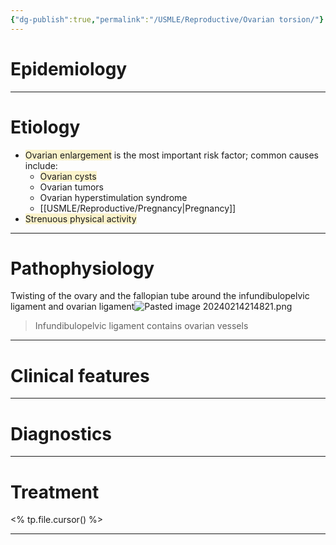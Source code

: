 ```yaml
---
{"dg-publish":true,"permalink":"/USMLE/Reproductive/Ovarian torsion/"}
---
```


# Epidemiology


---
# Etiology
- <span style="background:rgba(240, 200, 0, 0.2)">Ovarian enlargement</span> is the most important risk factor; common causes include:
	- <span style="background:rgba(240, 200, 0, 0.2)">Ovarian cysts</span>
	- Ovarian tumors
	- Ovarian hyperstimulation syndrome
	- [[USMLE/Reproductive/Pregnancy\|Pregnancy]]
- <span style="background:rgba(240, 200, 0, 0.2)">Strenuous physical activity</span>

---
# Pathophysiology
Twisting of the ovary and the fallopian tube around the infundibulopelvic ligament and ovarian ligament![Pasted image 20240214214821.png](/img/user/appendix/Pasted%20image%2020240214214821.png)
>Infundibulopelvic ligament contains ovarian vessels

---
# Clinical features


---
# Diagnostics


---
# Treatment
<% tp.file.cursor() %>

---
